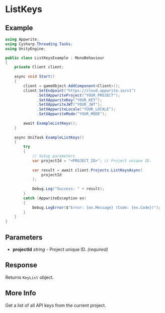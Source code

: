 # ListKeys

## Example

```csharp
using Appwrite;
using Cysharp.Threading.Tasks;
using UnityEngine;

public class ListKeysExample : MonoBehaviour
{
    private Client client;
    
    async void Start()
    {
        client = gameObject.AddComponent<Client>();
        client.SetEndpoint("https://cloud.appwrite.io/v1")
              .SetXAppwriteProject("YOUR_PROJECT");
              .SetXAppwriteKey("YOUR_KEY");
              .SetXAppwriteJWT("YOUR_JWT");
              .SetXAppwriteLocale("YOUR_LOCALE");
              .SetXAppwriteMode("YOUR_MODE");
        
        await ExampleListKeys();
    }
    
    async UniTask ExampleListKeys()
    {
        try
        {
            // Setup parameters
            var projectId = "<PROJECT_ID>"; // Project unique ID.
            
            var result = await client.Projects.ListKeysAsync(
                projectId
            );
            
            Debug.Log("Success: " + result);
        }
        catch (AppwriteException ex)
        {
            Debug.LogError($"Error: {ex.Message} (Code: {ex.Code})");
        }
    }
}
```

## Parameters

- **projectId** *string* - Project unique ID. *(required)*

## Response

Returns `KeyList` object.
## More Info

Get a list of all API keys from the current project. 
